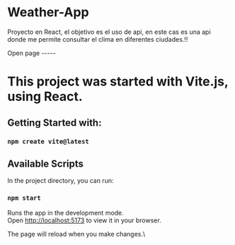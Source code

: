 # Weather-App
Proyecto en React, el objetivo es el uso de api, en este cas es una api donde me permite consultar el clima en diferentes ciudades.!!

Open page -----

# This project was started with Vite.js, using React.

## Getting Started with:

### `npm create vite@latest`

## Available Scripts

In the project directory, you can run:

### `npm start`

Runs the app in the development mode.\
Open [http://localhost:5173](http://localhost:5173) to view it in your browser.

The page will reload when you make changes.\
